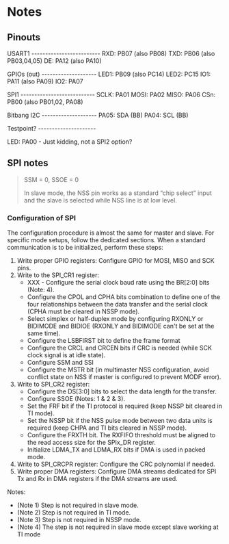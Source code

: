 # Notes

## Pinouts

USART1 -------------------------
RXD: PB07 (also PB08)
TXD: PB06 (also PB03,04,05)
DE:  PA12 (also PA10)

GPIOs (out) --------------------
LED1: PB09 (also PC14)
LED2: PC15
IO1: PA11 (also PA09)
IO2: PA07

SPI1 ---------------------------
SCLK: PA01
MOSI: PA02
MISO: PA06
CSn:  PB00 (also PB01,02, PA08)

Bitbang I2C --------------------
PA05: SDA (BB)
PA04: SCL (BB)


Testpoint? ---------------------

LED: PA00 - Just kidding, not a SPI2 option?

## SPI notes

> SSM = 0, SSOE = 0
>
> In slave mode, the NSS pin works as a standard “chip select” input
> and the slave is selected while NSS line is at low level.

### Configuration of SPI

The configuration procedure is almost the same for master and slave. For specific mode setups, follow the dedicated sections. When a standard communication is to be initialized, perform these steps:


1. Write proper GPIO registers: Configure GPIO for MOSI, MISO and SCK pins.
2. Write to the SPI_CR1 register:
    * XXX - Configure the serial clock baud rate using the BR[2:0] bits (Note: 4).
    * Configure the CPOL and CPHA bits combination to define one of the four relationships between the data transfer and the serial clock (CPHA must be cleared in NSSP mode).
    * Select simplex or half-duplex mode by configuring RXONLY or BIDIMODE and BIDIOE (RXONLY and BIDIMODE can't be set at the same time).
    * Configure the LSBFIRST bit to define the frame format
    * Configure the CRCL and CRCEN bits if CRC is needed (while SCK clock signal is at idle state).
    * Configure SSM and SSI
    * Configure the MSTR bit (in multimaster NSS configuration, avoid conflict state on NSS if master is configured to prevent MODF error).
3. Write to SPI_CR2 register:
    * Configure the DS[3:0] bits to select the data length for the transfer.
    * Configure SSOE (Notes: 1 & 2 & 3).
    * Set the FRF bit if the TI protocol is required (keep NSSP bit cleared in TI mode).
    * Set the NSSP bit if the NSS pulse mode between two data units is required (keep CHPA and TI bits cleared in NSSP mode).
    * Configure the FRXTH bit. The RXFIFO threshold must be aligned to the read access size for the SPIx_DR register.
    * Initialize LDMA_TX and LDMA_RX bits if DMA is used in packed mode.
4. Write to SPI_CRCPR register: Configure the CRC polynomial if needed.
5. Write proper DMA registers: Configure DMA streams dedicated for SPI Tx and Rx in DMA registers if the DMA streams are used.

Notes:

* (Note 1) Step is not required in slave mode.
* (Note 2) Step is not required in TI mode.
* (Note 3) Step is not required in NSSP mode.
* (Note 4) The step is not required in slave mode except slave working at TI mode
